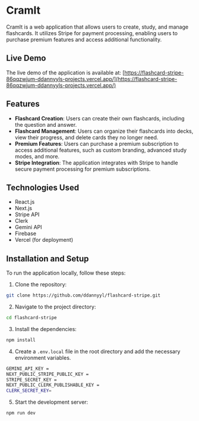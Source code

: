 # CramIt

CramIt is a web application that allows users to create, study, and manage flashcards. It utilizes Stripe for payment processing, enabling users to purchase premium features and access additional functionality.

## Live Demo
The live demo of the application is available at: [https://flashcard-stripe-86qqzwjum-ddannyyls-projects.vercel.app/](https://flashcard-stripe-86qqzwjum-ddannyyls-projects.vercel.app/)

## Features

- **Flashcard Creation**: Users can create their own flashcards, including the question and answer.
- **Flashcard Management**: Users can organize their flashcards into decks, view their progress, and delete cards they no longer need.
- **Premium Features**: Users can purchase a premium subscription to access additional features, such as custom branding, advanced study modes, and more.
- **Stripe Integration**: The application integrates with Stripe to handle secure payment processing for premium subscriptions.

## Technologies Used

- React.js
- Next.js
- Stripe API
- Clerk 
- Gemini API
- Firebase
- Vercel (for deployment)


## Installation and Setup

To run the application locally, follow these steps:

1. Clone the repository: 
```bash
git clone https://github.com/ddannyyl/flashcard-stripe.git
```
2. Navigate to the project directory:
```bash
cd flashcard-stripe
```

3. Install the dependencies:
```bash
npm install
```

4. Create a `.env.local` file in the root directory and add the necessary environment variables.
```bash
GEMINI_API_KEY =
NEXT_PUBLIC_STRIPE_PUBLIC_KEY =
STRIPE_SECRET_KEY =
NEXT_PUBLIC_CLERK_PUBLISHABLE_KEY =
CLERK_SECRET_KEY=
```

5. Start the development server:
```bash
npm run dev
```
